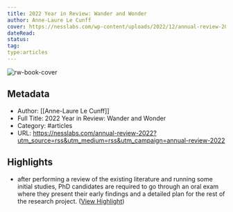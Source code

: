 ```yaml
---
title: 2022 Year in Review: Wander and Wonder
author: Anne-Laure Le Cunff
cover: https://nesslabs.com/wp-content/uploads/2022/12/annual-review-2022-banner.png
dateRead: 
status: 
tag: 
type:articles
---
```

![rw-book-cover](https://nesslabs.com/wp-content/uploads/2022/12/annual-review-2022-banner.png)

## Metadata
- Author: [[Anne-Laure Le Cunff]]
- Full Title: 2022 Year in Review: Wander and Wonder
- Category: #articles
- URL: https://nesslabs.com/annual-review-2022?utm_source=rss&utm_medium=rss&utm_campaign=annual-review-2022

## Highlights
- after performing a review of the existing literature and running some initial studies, PhD candidates are required to go through an oral exam where they present their early findings and a detailed plan for the rest of the research project. ([View Highlight](https://read.readwise.io/read/01gnz3qrv2e2mg45yte5373rmr))
